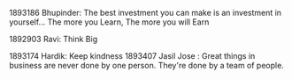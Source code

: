 1893186 Bhupinder: The best investment you can make is an investment in yourself... The more you Learn, The more you will Earn

1892903 Ravi: Think Big

1893174 Hardik: Keep kindness  1893407 Jasil Jose : Great things in business are never done by one person. They're done by a team of people.